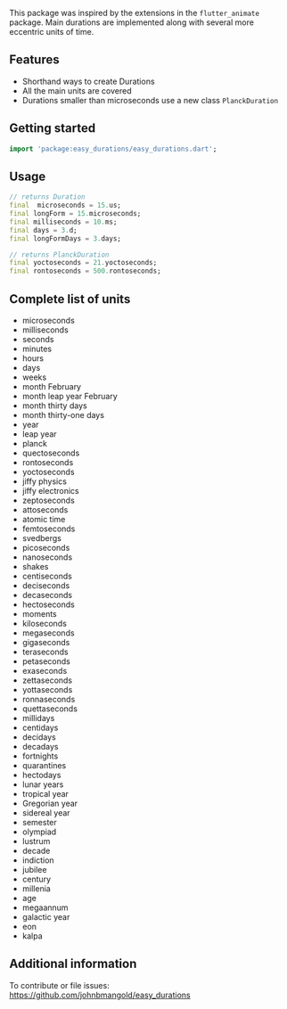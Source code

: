 This package was inspired by the extensions in the `flutter_animate` package.
Main durations are implemented along with several more eccentric units of time.

## Features

- Shorthand ways to create Durations
- All the main units are covered
- Durations smaller than microseconds use a new class `PlanckDuration`

## Getting started

```dart
import 'package:easy_durations/easy_durations.dart';
```

## Usage

```dart
// returns Duration
final  microseconds = 15.us;
final longForm = 15.microseconds;
final milliseconds = 10.ms;
final days = 3.d;
final longFormDays = 3.days;

// returns PlanckDuration
final yoctoseconds = 21.yoctoseconds;
final rontoseconds = 500.rontoseconds;
```

## Complete list of units

- microseconds
- milliseconds
- seconds
- minutes
- hours
- days
- weeks
- month February
- month leap year February
- month thirty days
- month thirty-one days
- year
- leap year
- planck
- quectoseconds
- rontoseconds
- yoctoseconds
- jiffy physics
- jiffy electronics
- zeptoseconds
- attoseconds
- atomic time
- femtoseconds
- svedbergs
- picoseconds
- nanoseconds
- shakes
- centiseconds
- deciseconds
- decaseconds
- hectoseconds
- moments
- kiloseconds
- megaseconds
- gigaseconds
- teraseconds
- petaseconds
- exaseconds
- zettaseconds
- yottaseconds
- ronnaseconds
- quettaseconds
- millidays
- centidays
- decidays
- decadays
- fortnights
- quarantines
- hectodays
- lunar years
- tropical year
- Gregorian year
- sidereal year
- semester
- olympiad
- lustrum
- decade
- indiction
- jubilee
- century
- millenia
- age
- megaannum
- galactic year
- eon
- kalpa

## Additional information

To contribute or file issues:
https://github.com/johnbmangold/easy_durations
